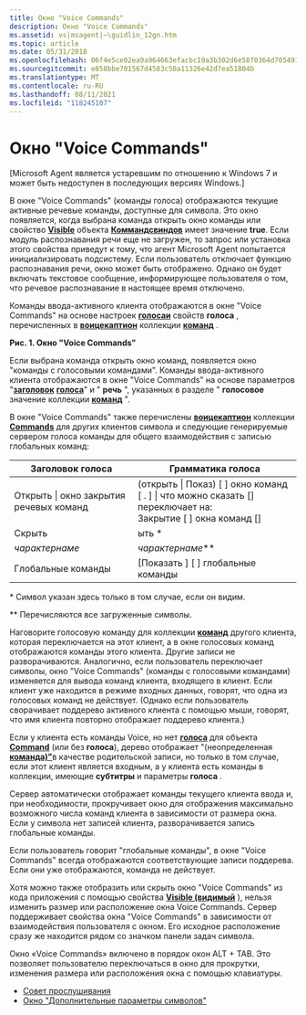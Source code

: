 ```yaml
---
title: Окно "Voice Commands"
description: Окно "Voice Commands"
ms.assetid: vs|msagent|~\guidlin_12gn.htm
ms.topic: article
ms.date: 05/31/2018
ms.openlocfilehash: 06f4e5ce02ea9a964663efacbc19a3b302d6e58f0364d705491be26229b15f69
ms.sourcegitcommit: e858bbe701567d4583c50a11326e42d7ea51804b
ms.translationtype: MT
ms.contentlocale: ru-RU
ms.lasthandoff: 08/11/2021
ms.locfileid: "118245107"
---
```

# <a name="voice-commands-window"></a>Окно "Voice Commands"

\[Microsoft Agent является устаревшим по отношению к Windows 7 и может быть недоступен в последующих версиях Windows.\]

В окне "Voice Commands" (команды голоса) отображаются текущие активные речевые команды, доступные для символа. Это окно появляется, когда выбрана команда открыть окно команды или свойство [**Visible**](visible-property.md) объекта [**Коммандсвиндов**](/windows/desktop/lwef/the-commandswindow-object) имеет значение **true**. Если модуль распознавания речи еще не загружен, то запрос или установка этого свойства приведут к тому, что агент Microsoft Agent попытается инициализировать подсистему. Если пользователь отключает функцию распознавания речи, окно может быть отображено. Однако он будет включать текстовое сообщение, информирующее пользователя о том, что речевое распознавание в настоящее время отключено.

Команды ввода-активного клиента отображаются в окне "Voice Commands" на основе настроек [**голоса**](voice-property.md)[**и**](caption-property.md) свойств **голоса** , перечисленных в [**воицекаптион**](voicecaption-property.md) коллекции [**команд**](/windows/desktop/lwef/the-commands-collection-object) .

**Рис. 1. Окно "Voice Commands"**

Если выбрана команда открыть окно команд, появляется окно "команды с голосовыми командами". Команды ввода-активного клиента отображаются в окне "Voice Commands" на основе параметров "[**заголовок**](caption-property.md) [**голоса**](voice-property.md)" и " **речь** ", указанных в разделе " **голосовое** значение коллекции [**команд**](/windows/desktop/lwef/the-commands-collection-object) ".

В окне "Voice Commands" также перечислены [**воицекаптион**](voicecaption-property.md) коллекции [**Commands**](/windows/desktop/lwef/the-commands-collection-object) для других клиентов символа и следующие генерируемые сервером голоса команды для общего взаимодействия с записью глобальных команд:



| Заголовок голоса                       | Грамматика голоса                                                                                                                                            |
|-------------------------------------|----------------------------------------------------------------------------------------------------------------------------------------------------------|
| Открыть \| окно закрытия речевых команд | (открыть \| Показ) \[ \] окно команд \[ . \] \| что можно сказать \[\] <br/> переключает на: <br/> Закрытие \[ \] окна команд \[\] <br/> |
| Скрыть                                | ыть \*                                                                                                                                                  |
| *чарактернаме*                     | *чарактернаме*\*\*                                                                                                                                      |
| Глобальные команды                     | \[Показать \] \[ \] глобальные команды                                                                                                                          |



 

\* Символ указан здесь только в том случае, если он видим.

\*\* Перечисляются все загруженные символы.

Наговорите голосовую команду для коллекции [**команд**](/windows/desktop/lwef/the-commands-collection-object) другого клиента, которая переключается на этот клиент, а в окне голосовых команд отображаются команды этого клиента. Другие записи не разворачиваются. Аналогично, если пользователь переключает символы, окно "Voice Commands" (команды с голосовыми командами) изменяется для вывода команд клиента, входящего в клиент. Если клиент уже находится в режиме входных данных, говорят, что одна из голосовых команд не действует. (Однако если пользователь сворачивает поддерево активного клиента с помощью мыши, говорят, что имя клиента повторно отображает поддерево клиента.)

Если у клиента есть команды Voice, но нет [**голоса**](voice-property.md) для объекта [**Command**](/windows/desktop/lwef/the-commands-collection-object) (или без **голоса**), дерево отображает "(неопределенная [**команда)"**](caption-property.md)в качестве родительской записи, но только в том случае, если этот клиент является входным, а у клиента есть команды в коллекции, имеющие **субтитры** и параметры **голоса** .

Сервер автоматически отображает команды текущего клиента ввода и, при необходимости, прокручивает окно для отображения максимально возможного числа команд клиента в зависимости от размера окна. Если у символа нет записей клиента, разворачивается запись глобальные команды.

Если пользователь говорит "глобальные команды", в окне "Voice Commands" всегда отображаются соответствующие записи поддерева. Если они уже отображаются, команда не действует.

Хотя можно также отобразить или скрыть окно "Voice Commands" из кода приложения с помощью свойства [**Visible (видимый**](visible-property.md) ), нельзя изменить размер или расположение окна Voice Commands. Сервер поддерживает свойства окна "Voice Commands" в зависимости от взаимодействия пользователя с окном. Его исходное расположение сразу же находится рядом со значком панели задач символа.

Окно «Voice Commands» включено в порядок окон ALT + TAB. Это позволяет пользователю переключаться в окно для прокрутки, изменения размера или расположения окна с помощью клавиатуры.

-   [Совет прослушивания](the-listening-tip.md)
-   [Окно "Дополнительные параметры символов"](https://www.bing.com/search?q=The+Advanced+Character+Options+Window)

 


